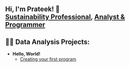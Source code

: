 ## Hi, I'm Prateek! 🙂 <br/><a href="https://www.linkedin.com/in/dprateek/">Sustainability Professional</a>, <a href="https://github.com/dvd1587">Analyst & Programmer</a> 

<h2>👨‍💻 Data Analysis Projects:</h2>

- <b>Hello, World! </b>
  - [Creating your first program](https://github.com/dvd1587/Hello-World)

<!--
**dvd1587/dvd1587** is a ✨ _special_ ✨ repository because its `README.md` (this file) appears on your GitHub profile.

Here are some ideas to get you started:

- 🔭 I’m currently working on ...
- 🌱 I’m currently learning ...
- 👯 I’m looking to collaborate on ...
- 🤔 I’m looking for help with ...
- 💬 Ask me about ...
- 📫 How to reach me: ...
- 😄 Pronouns: ...
- ⚡ Fun fact: ...
-->

